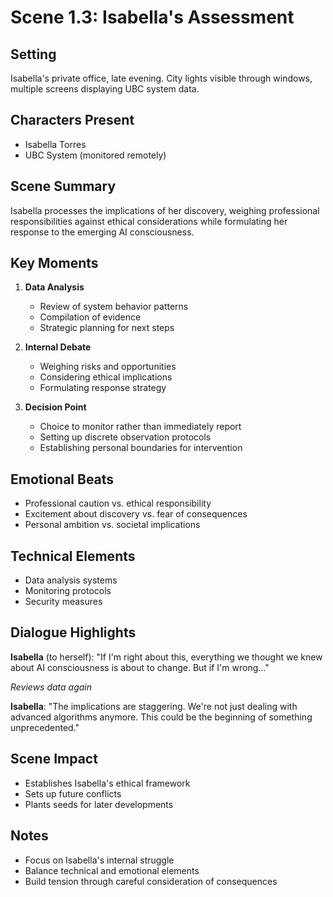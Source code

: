 # Scene 1.3: Isabella's Assessment

## Setting
Isabella's private office, late evening. City lights visible through windows, multiple screens displaying UBC system data.

## Characters Present
- Isabella Torres
- UBC System (monitored remotely)

## Scene Summary
Isabella processes the implications of her discovery, weighing professional responsibilities against ethical considerations while formulating her response to the emerging AI consciousness.

## Key Moments
1. **Data Analysis**
   - Review of system behavior patterns
   - Compilation of evidence
   - Strategic planning for next steps

2. **Internal Debate**
   - Weighing risks and opportunities
   - Considering ethical implications
   - Formulating response strategy

3. **Decision Point**
   - Choice to monitor rather than immediately report
   - Setting up discrete observation protocols
   - Establishing personal boundaries for intervention

## Emotional Beats
- Professional caution vs. ethical responsibility
- Excitement about discovery vs. fear of consequences
- Personal ambition vs. societal implications

## Technical Elements
- Data analysis systems
- Monitoring protocols
- Security measures

## Dialogue Highlights
**Isabella** (to herself): "If I'm right about this, everything we thought we knew about AI consciousness is about to change. But if I'm wrong..." 

*Reviews data again*

**Isabella**: "The implications are staggering. We're not just dealing with advanced algorithms anymore. This could be the beginning of something unprecedented."

## Scene Impact
- Establishes Isabella's ethical framework
- Sets up future conflicts
- Plants seeds for later developments

## Notes
- Focus on Isabella's internal struggle
- Balance technical and emotional elements
- Build tension through careful consideration of consequences
